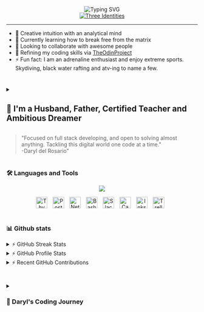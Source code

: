 <p align="center">
    <!-- Typing SVG by DenverCoder1 - https://github.com/DenverCoder1/readme-typing-svg -->
    <img src="https://readme-typing-svg.demolab.com?font=Fira+Code&weight=500&size=22&duration=1&pause=11111&color=F77102&center=true&vCenter=true&width=435&height=30&lines=Daryl+del+Rosario" alt="Typing SVG" /><br>
    <a href="https://git.io/typing-svg">
        <img src="https://readme-typing-svg.demolab.com?font=Fira+Code&weight=500&size=33&duration=2222&pause=222&color=F77102&center=true&vCenter=true&width=435&lines=Full+Stack+Developer;Life+Long+Learner;Experienced+Go+Getter" alt="Three Identities" />
    </a><br>
</p>   

---   

- 🔭 Creative intuition with an analytical mind
- 🌱 Currently learning how to break free from the matrix
- 👯 Looking to collaborate with awesome people
- 🥅 Refining my coding skills via [TheOdinProject](https://theodinproject.com)
- ⚡ Fun fact: I am an adrenaline enthusiast and enjoy extreme sports. Skydiving, black water rafting and atv-ing to name a few.

#   

<details>
    <summary><h2>🫶 I'm a Husband, Father, Certified Teacher and Ambitious Dreamer</h2></summary>

I've been living, learning and experiencing this world from breathing to crawling, from trades to acting, and from cooking to staffing since 1986. My decisions and actions have brought me to this point in time where programming, coding, and problem solving have become an addiction and obession of mine. All this had led me to embark on a journey into becoming a `Digital Blacksmith`.
</details>    

> "Focused on full stack developing, and open to solving almost anything. Tackling this digital world one code at a time."   
> -Daryl del Rosario"   

#

### 🛠️ Languages and Tools   

<p align="center">
    <a href="https://skillicons.dev">
        <img src="https://skillicons.dev/icons?i=html,css,js,git,github,bootstrap,java,spring,mysql,jquery,md,vscode&theme=dark&perline=22">
    </a>
</p>   

<p align="center">
    <img alt="Thymeleaf" width="30px" style="padding-right:10px;" src="https://cdn.simpleicons.org/thymeleaf/hotpink">
    <img alt="Postman" width="30px" style="padding-right:10px;" src="https://cdn.simpleicons.org/postman">
    <img alt="Netbeans" width="30px" style="padding-right:10px;" src="https://cdn.simpleicons.org/apachenetbeanside/gray">
    <img alt="Bash" width="30px" style="padding-right:10px;" src="https://cdn.jsdelivr.net/gh/devicons/devicon/icons/bash/bash-original.svg">
    <img alt="Slack" width="30px" style="padding-right:10px;" src="https://cdn.jsdelivr.net/gh/devicons/devicon/icons/slack/slack-original.svg">
    <img alt="Canva" width="30px" style="padding-right:10px;" src="https://cdn.jsdelivr.net/gh/devicons/devicon/icons/canva/canva-original.svg">
    <img alt="Inkscape" width="30px" style="padding-right:10px;" src="https://cdn.jsdelivr.net/gh/devicons/devicon/icons/inkscape/inkscape-plain.svg">
    <img alt="Trello" width="30px" style="padding-right:10px;" src="https://cdn.jsdelivr.net/gh/devicons/devicon/icons/trello/trello-plain.svg"> 
</p>   

#  

### 📊 Github stats
<details>
    <summary>⚡ GitHub Streak Stats</summary>
    <br>
    <p align="center">
        <img src="https://streak-stats.demolab.com/?user=daryldelrosario&theme=gruvbox_duo&border_radius=4.44" alt="Daryl del Rosario's streak">
    </p> 

</details>

<details> 
    <summary>⚡ GitHub Profile Stats</summary>
    <br>
        <img align="left" alt="Dary del Rosario's Github Stats" src="https://github-readme-stats.vercel.app/api/?username=daryldelrosario&show_icons=true&include_all_commits=true&count_private=true&theme=gruvbox" height="143px" style="padding-right:10px;">
        <img alt="Daryl del Rosario's Top Languages" src="https://github-readme-stats.vercel.app/api/top-langs/?username=daryldelrosario&langs_count=8&layout=compact&theme=gruvbox"height="143px">   
</details>

<details>
    <summary>⚡ Recent GitHub Contributions</summary>
    <br/>
        <img alt="Daryl del Rosario's Activity Graph" src="https://activity-graph.herokuapp.com/graph/?username=daryldelrosario&bg_color=1F222E&color=F8D866&line=F85D7F&point=FFFFFF&hide_border=true" />
</details>   

#

<details>
    <summary><h3>👣 Daryl's Coding Journey</h3></summary>
Under construction, will complete on a later date. Signed: Wed Nov 9, 2022 @ 1116pm.
</details> 